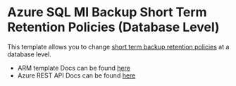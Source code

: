# Azure SQL MI Backup Short Term Retention Policies (Database Level)

This template allows you to change [short term backup retention policies](https://docs.microsoft.com/en-us/azure/sql-database/sql-database-automated-backups#how-to-change-the-pitr-backup-retention-period) at a database level.

+ ARM template Docs can be found [here](https://docs.microsoft.com/en-us/azure/templates/microsoft.sql/2017-03-01-preview/managedinstances/databases/backupshorttermretentionpolicies)
+ Azure REST API Docs can be found [here](https://github.com/Azure/azure-rest-api-specs/blob/master/specification/sql/resource-manager/Microsoft.Sql/preview/2017-03-01-preview/ManagedBackupShortTermRetention.json)